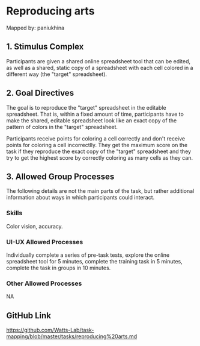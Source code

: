 # Reproducing arts

Mapped by: paniukhina 

## 1. Stimulus Complex 
Participants are given a shared online spreadsheet tool that can be edited, as well as a shared, static copy of a spreadsheet with each cell colored in a different way (the "target" spreadsheet).

## 2. Goal Directives 
The goal is to reproduce the "target" spreadsheet in the editable spreadsheet. That is, within a fixed amount of time, participants have to make the shared, editable spreadsheet look like an exact copy of the pattern of colors in the "target" spreadsheet.

Participants receive points for coloring a cell correctly and don't receive points for coloring a cell incorrectlly. They get the maximum score on the task if they reproduce the exact copy of the "target" spreadsheet and they try to get the highest score by correctly coloring as many cells as they can.

## 3. Allowed Group Processes 
The following details are not the main parts of the task, but rather additional information about ways in which participants could interact.

### Skills 
Color vision, accuracy.

### UI-UX Allowed Processes
Individually complete a series of pre-task tests, explore the online spreadsheet tool for 5 minutes, complete the training task in 5 minutes, complete the task in groups in 10 minutes.

### Other Allowed Processes
NA

## GitHub Link 
https://github.com/Watts-Lab/task-mapping/blob/master/tasks/reproducing%20arts.md
